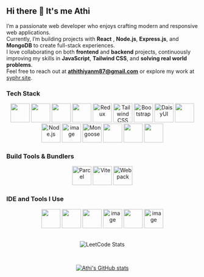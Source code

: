 ## Hi there 👋 It's me Athi

I’m a passionate web developer who enjoys crafting modern and responsive web applications.  
Currently, I’m building projects with **React** , **Node.js**, **Express.js**, and **MongoDB** to create full-stack experiences.  
I love collaborating on both **frontend** and **backend** projects, continuously improving my skills in **JavaScript**, **Tailwind CSS**, and **solving real world problems**.  
Feel free to reach out at **[athithiyanm87@gmail.com](mailto:athithiyanm87@gmail.com)** or explore my work at [syphr.site](https://www.syphr.site/).


### Tech Stack
<div align="center">
  <!-- HTML -->
  <img height="50" width="50" src="https://img.icons8.com/color/48/000000/html-5.png" />
  <!-- CSS -->
  <img height="50" width="50" src="https://img.icons8.com/color/48/000000/css3.png" />
  <!-- JavaScript -->
  <img height="50" width="50" src="https://img.icons8.com/color/48/000000/javascript.png"/>
  <!-- React -->
  <img height="50" width="50" src="https://img.icons8.com/color/48/000000/react-native.png"/>
  <!-- Redux -->
  <img width="50" height="50" alt="Redux" src="https://github.com/user-attachments/assets/9fbd2c4e-8fbf-4ef2-8759-d740c0c4cdcd" />
  <!-- Tailwind CSS -->
  <img width="50" height="50" alt="Tailwind CSS" src="https://github.com/user-attachments/assets/bd69be61-0cf0-487a-9266-458e02e2bbc3" />
  <!-- Bootstrap -->
  <img width="50" height="50" alt="Bootstrap" src="https://github.com/user-attachments/assets/91f41939-3102-485b-b421-a458868fce65" />
  <!-- DaisyUI -->
  <img width="50" height="50" alt="DaisyUI" src="https://img.daisyui.com/images/daisyui/wallpaper-black.png" /> 
  <!-- Firebase -->
  <img height="50" width="50" src="https://img.icons8.com/color/48/000000/google-firebase-console.png"/>
  <!-- Node.js -->
  <img width="50" height="50" alt="Node.js" src="https://img.icons8.com/color/48/000000/nodejs.png" />
  <!-- Express.js -->
  <img width="50" height="50" alt="image" src="https://github.com/user-attachments/assets/dce7711e-2d78-429e-b2c5-7cfc0e94617f" />
  <!-- Mongoose -->
  <img width="50" height="50" alt="Mongoose" src="https://mongoosejs.com/docs/images/mongoose5_62x30_transparent.png" />
  <!-- MongoDB -->
  <img height="50" width="50" src="https://img.icons8.com/color/48/000000/mongodb.png"/>
  <!-- C++ -->
  <img height="50" width="50" src="https://img.icons8.com/color/48/000000/c-plus-plus-logo.png" />
  <!-- Java -->
  <img height="50" width="50" src="https://img.icons8.com/color/48/000000/java-coffee-cup-logo.png" />
</div>

### Build Tools & Bundlers
 <div align="center">
  <!-- Parcel -->
  <img width="50" height="50" alt="Parcel" src="https://parceljs.org/avatar.844b34b7.avif"/>
  <!-- Vite -->
  <img width="50" height="50" alt="Vite" src="https://vitejs.dev/logo.svg" />
  <!-- Webpack -->
  <img width="50" height="50" alt="Webpack" src="https://raw.githubusercontent.com/webpack/media/master/logo/icon-square-big.png" />
</div>

### IDE and Tools I Use
<div align = "center">
  <img height="50" width="50" src="https://img.icons8.com/color/48/000000/visual-studio-code-2019.png"/> 
  <img height="50" width="50" src="https://img.icons8.com/color/50/000000/git.png"/> 
  <img height="50" src="https://img.icons8.com/officel/480/null/java-eclipse.png"/>  
  <img width="50" height="50" alt="image" src="https://github.com/user-attachments/assets/4311712d-d77f-40b8-b386-55dc1c9c92d8" /> 
  <img height="50" width="50" src="https://img.icons8.com/color/48/000000/pycharm.png"/> 
  <img width="50" height="50" alt="image" src="https://github.com/user-attachments/assets/980c1ace-f94b-489f-ab07-984f1a040a84" />
</div>
<div align = "center"> 
<br />

![LeetCode Stats](https://leetcard.jacoblin.cool/Athithiyan_M?theme=dark&font=Noto%20Sans%20Old%20Italic&ext=heatmap)

<br />

[![Athi's GitHub stats](https://github-readme-stats.vercel.app/api?username=Athi-m-dev)](https://github.com/Athi-m-dev/github-readme-stats)

